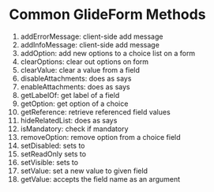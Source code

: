 # Common GlideForm Methods

1. addErrorMessage: client-side add message
2. addInfoMessage: client-side add message
3. addOption: add new options to a choice list on a form
4. clearOptions: clear out options on form
5. clearValue: clear a value from a field
6. disableAttachments: does as says
7. enableAttachments: does as says
8. getLabelOf: get label of a field
9. getOption: get option of a choice
10. getReference: retrieve referenced field values
11. hideRelatedList: does as says
12. isMandatory: check if mandatory
13. removeOption: remove option from a choice field
14. setDisabled: sets to
15. setReadOnly sets to
16. setVisible: sets to
17. setValue: set a new value to given field
18. getValue: accepts the field name as an argument